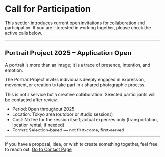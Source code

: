 # Call for Participation

This section introduces current open invitations for collaboration and participation.
If you are interested in working together, please check the active calls below.

---

## Portrait Project 2025 – Application Open

A portrait is more than an image; it is a trace of presence, intention, and emotion.

The Portrait Project invites individuals deeply engaged in expression, movement, or creation to take part in a shared photographic process.

This is not a service but a creative collaboration. Selected participants will be contacted after review.

* Period: Open throughout 2025
* Location: Tokyo area (outdoor or studio sessions)
* Cost: No fee for the session itself; actual expenses only (transportation, location rental, if needed)
* Format: Selection-based — not first-come, first-served



---

If you have a proposal, idea, or wish to create something together, feel free to reach out:
[Go to Contact Page](https://torutakenaga.com/contact)
